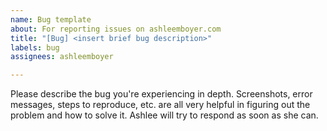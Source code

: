 ```yaml
---
name: Bug template
about: For reporting issues on ashleemboyer.com
title: "[Bug] <insert brief bug description>"
labels: bug
assignees: ashleemboyer

---
```


Please describe the bug you're experiencing in depth. Screenshots, error messages, steps to reproduce, etc. are all very helpful in figuring out the problem and how to solve it. Ashlee will try to respond as soon as she can.
